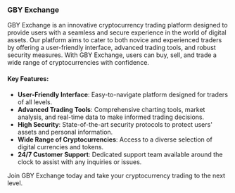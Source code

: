 ### GBY Exchange

GBY Exchange is an innovative cryptocurrency trading platform designed to provide users with a seamless and secure experience in the world of digital assets. Our platform aims to cater to both novice and experienced traders by offering a user-friendly interface, advanced trading tools, and robust security measures. With GBY Exchange, users can buy, sell, and trade a wide range of cryptocurrencies with confidence.

#### Key Features:

- **User-Friendly Interface**: Easy-to-navigate platform designed for traders of all levels.
- **Advanced Trading Tools**: Comprehensive charting tools, market analysis, and real-time data to make informed trading decisions.
- **High Security**: State-of-the-art security protocols to protect users' assets and personal information.
- **Wide Range of Cryptocurrencies**: Access to a diverse selection of digital currencies and tokens.
- **24/7 Customer Support**: Dedicated support team available around the clock to assist with any inquiries or issues.

Join GBY Exchange today and take your cryptocurrency trading to the next level.

